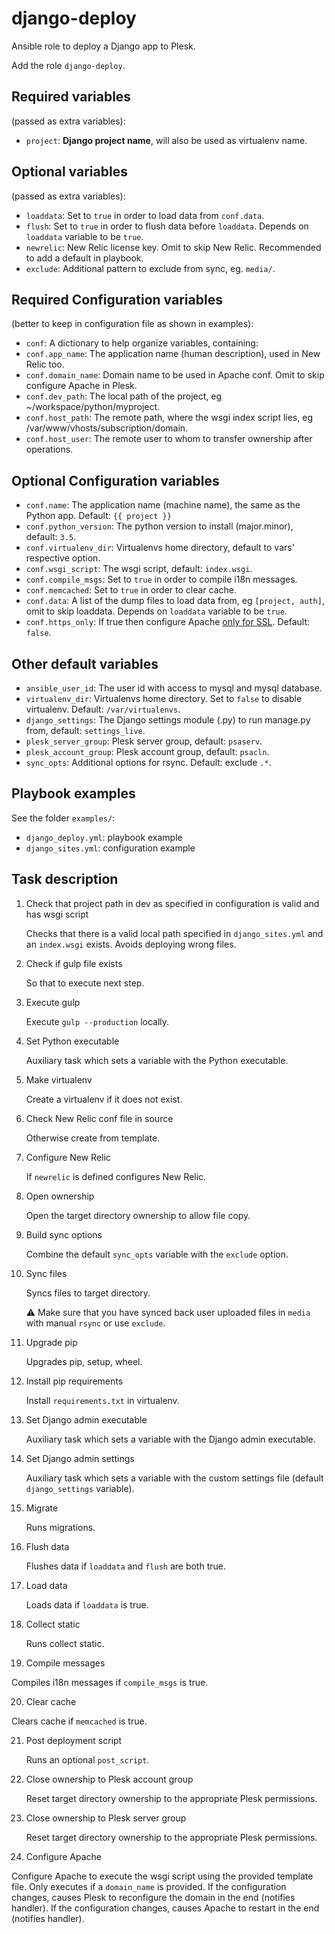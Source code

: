 django-deploy
=============

Ansible role to deploy a Django app to Plesk.

Add the role `django-deploy`.

Required variables 
------------------

(passed as extra variables):

- `project`: **Django project name**, will also be used as virtualenv name.

Optional variables
------------------

(passed as extra variables):

- `loaddata`: Set to `true` in order to load data from `conf.data`.
- `flush`: Set to `true` in order to flush data before `loaddata`. Depends on `loaddata` variable to be `true`.
- `newrelic`: New Relic license key. Omit to skip New Relic. Recommended to add a default in playbook.
- `exclude`: Additional pattern to exclude from sync, eg. `media/`.

Required Configuration variables 
--------------------------------

(better to keep in configuration file as shown in examples):

- `conf`: A dictionary to help organize variables, containing:
- `conf.app_name`: The application name (human description), used in New Relic too.
- `conf.domain_name`: Domain name to be used in Apache conf. Omit to skip configure Apache in Plesk.
- `conf.dev_path`: The local path of the project, eg ~/workspace/python/myproject.
- `conf.host_path`: The remote path, where the wsgi index script lies, eg /var/www/vhosts/subscription/domain.
- `conf.host_user`: The remote user to whom to transfer ownership after operations.

Optional Configuration variables
--------------------------------

- `conf.name`: The application name (machine name), the same as the Python app. Default: `{{ project }}`
- `conf.python_version`: The python version to install (major.minor), default: `3.5`.
- `conf.virtualenv_dir`: Virtualenvs home directory, default to vars' respective option.
- `conf.wsgi_script`: The wsgi script, default: `index.wsgi`.
- `conf.compile_msgs`: Set to `true` in order to compile i18n messages.
- `conf.memcached`: Set to `true` in order to clear cache.
- `conf.data`: A list of the dump files to load data from, eg `[project, auth]`, omit to skip loaddata. Depends on `loaddata` variable to be `true`.
- `conf.https_only`: If true then configure Apache 
  [only for SSL](https://github.com/Wtower/ansible-node-deploy/issues/6). Default: `false`.

Other default variables
-----------------------

- `ansible_user_id`: The user id with access to mysql and mysql database.
- `virtualenv_dir`: Virtualenvs home directory. Set to `false` to disable virtualenv. Default: `/var/virtualenvs`.
- `django_settings`: The Django settings module (.py) to run manage.py from, default: `settings_live`.
- `plesk_server_group`: Plesk server group, default: `psaserv`.
- `plesk_account_group`: Plesk account group, default: `psacln`.
- `sync_opts`: Additional options for rsync. Default: exclude `.*`.

Playbook examples
-----------------

See the folder `examples/`:

- `django_deploy.yml`: playbook example
- `django_sites.yml`: configuration example

Task description
----------------

1. Check that project path in dev as specified in configuration is valid and has wsgi script

   Checks that there is a valid local path specified in `django_sites.yml` and an `index.wsgi` exists.
   Avoids deploying wrong files.

2. Check if gulp file exists

   So that to execute next step.

3. Execute gulp

   Execute `gulp --production` locally.

4. Set Python executable

   Auxiliary task which sets a variable with the Python executable.

5. Make virtualenv

   Create a virtualenv if it does not exist.

6. Check New Relic conf file in source

   Otherwise create from template.

7. Configure New Relic

   If `newrelic` is defined configures New Relic.

8. Open ownership

   Open the target directory ownership to allow file copy.
   
9. Build sync options

   Combine the default `sync_opts` variable with the `exclude` option.

10. Sync files

    Syncs files to target directory.

    :warning: Make sure that you have synced back user uploaded files in `media` with manual `rsync` or use `exclude`. 

11. Upgrade pip

    Upgrades pip, setup, wheel. 

12. Install pip requirements

    Install `requirements.txt` in virtualenv.

13. Set Django admin executable

    Auxiliary task which sets a variable with the Django admin executable.

14. Set Django admin settings

    Auxiliary task which sets a variable with the custom settings file (default `django_settings` variable).

15. Migrate

    Runs migrations.

16. Flush data

    Flushes data if `loaddata` and `flush` are both true.

17. Load data

    Loads data if `loaddata` is true.

18. Collect static

    Runs collect static.

19. Compile messages

   Compiles i18n messages if `compile_msgs` is true.

20. Clear cache

   Clears cache if `memcached` is true.

21. Post deployment script

    Runs an optional `post_script`.

22. Close ownership to Plesk account group

    Reset target directory ownership to the appropriate Plesk permissions.

23. Close ownership to Plesk server group

    Reset target directory ownership to the appropriate Plesk permissions.

24. Configure Apache

   Configure Apache to execute the wsgi script using the provided template file.
   Only executes if a `domain_name` is provided.
   If the configuration changes, causes Plesk to reconfigure the domain in the end (notifies handler).
   If the configuration changes, causes Apache to restart in the end (notifies handler).
